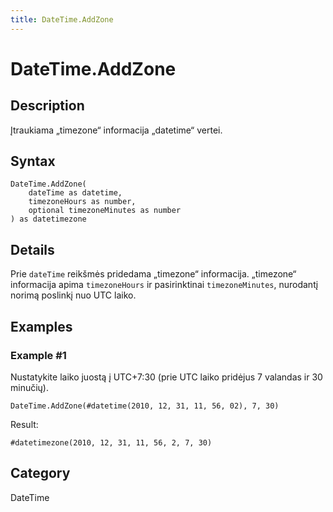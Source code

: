 ```yaml
---
title: DateTime.AddZone
---
```


# DateTime.AddZone


## Description

Įtraukiama „timezone“ informacija „datetime“ vertei.


## Syntax

```powerquery
DateTime.AddZone(
    dateTime as datetime,
    timezoneHours as number,
    optional timezoneMinutes as number
) as datetimezone
```


## Details

Prie <code>dateTime</code> reikšmės pridedama „timezone“ informacija. „timezone“ informacija apima <code>timezoneHours</code> ir pasirinktinai <code>timezoneMinutes</code>, nurodantį norimą poslinkį nuo UTC laiko.


## Examples

### Example #1 
Nustatykite laiko juostą į UTC+7:30 (prie UTC laiko pridėjus 7 valandas ir 30 minučių).
```powerquery
DateTime.AddZone(#datetime(2010, 12, 31, 11, 56, 02), 7, 30)
```

Result: 
```powerquery
#datetimezone(2010, 12, 31, 11, 56, 2, 7, 30)
```




## Category
DateTime
